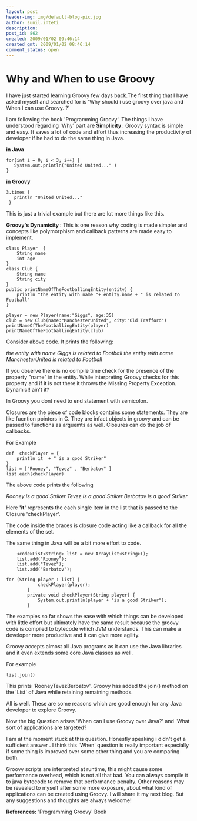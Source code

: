 ```yaml
---
layout: post
header-img: img/default-blog-pic.jpg
author: sunil.inteti
description: 
post_id: 862
created: 2009/01/02 09:46:14
created_gmt: 2009/01/02 08:46:14
comment_status: open
---
```


# Why and When to use Groovy

<p>I have just started learning Groovy few days back.The first thing that I have asked myself and searched for is 'Why should i use groovy over java and When I can use Groovy. ?'</p>
<p>I am following the book 'Programming Groovy'. The things I have understood regarding 'Why' part are
<!--more-->
<strong>Simplicity </strong>: Groovy syntax is simple and easy. It saves a lot of code and effort thus increasing the productivity of developer if he had to do the same thing in Java.</p>
<p><strong>in Java </strong></p>
<p><code>for(int i = 0; i &lt; 3; i++) {
   System.out.println("United United..." )
}</code></p>
<p><strong>in Groovy
</strong></p>
<p><code>3.times {
   println "United United..."
 }</code></p>
<p>This is just a trivial example but there are lot more things like this.</p>
<p><strong>Groovy's Dynamicity </strong>: This is one reason why coding is made simpler and concepts like polymorphism and
callback patterns are made easy to implement.</p>
<p><code>class Player  {
    String name
    int age
}
class Club {
    String name
    String city
}
public printNameOfTheFootballingEntity(entity) {
    println "the entity with name "+ entity.name + " is related to Football"
}</code></p>
<p><code>player = new Player(name:"Giggs", age:35)
club = new Club(name:"ManchesterUnited", city:"Old Trafford")
printNameOfTheFootballingEntity(player)
printNameOfTheFootballingEntity(club)
</code></p>
<p>Consider above code. It prints the following:</p>
<p><em>the entity with name Giggs is related to Football
the entity with name ManchesterUnited is related to Football</em></p>
<p>If you observe there is no compile time check for the presence of the property "name" in the entity. While interpreting Groovy checks for this property and if it is not there it throws the Missing Property Exception. Dynamic!! ain't it?</p>
<p>In Groovy you dont need to end statement with semicolon.</p>
<p>Closures are the piece of code blocks contains some statements. They are like fucntion pointers in C. They are infact objects in groovy and can be passed to functions as arguemts as well. Closures can do the job of callbacks.</p>
<p>For Example</p>
<p><code>def  checkPlayer = {
    println it  + " is a good Striker"
}
</code>
<code>list = ["Rooney", "Tevez" , "Berbatov" ]
list.each(checkPlayer)</code></p>
<p>The above code prints the following</p>
<p><em>Rooney is a good Striker
Tevez is a good Striker
Berbatov is a good Striker</em></p>
<p>Here <strong>'it'</strong> represents the each single item in the list that is passed to the Closure 'checkPlayer'.</p>
<p>The code inside the braces is closure code acting like a callback for all the elements of the set.</p>
<p>The same thing in Java will be a bit more effort to code.</p>
<pre><code>    &lt;code&gt;List&lt;string&gt; list = new ArrayList&lt;string&gt;();
    list.add("Rooney");
    list.add("Tevez");
    list.add("Berbatov");
</code></pre>
<p></code>
        <code>for (String player : list) {
            checkPlayer(player);
        }
        private void checkPlayer(String player) {
            System.out.println(player + "is a good Striker");
        }</code></p>
<p>The examples so far shows the ease with which things can be developed with little effort but ultimately have the same result because the groovy code is compiled to bytecode which JVM understands. This can make a developer more productive and it can give more agility.</p>
<p>Groovy accepts almost all Java programs as it can use the Java libraries and it even extends some core Java classes as well.</p>
<p>For example</p>
<p><code>list.join() </code></p>
<p>This prints 'RooneyTevezBerbatov'. Groovy has added the join() method on the 'List' of Java while retaining remaining methods.</p>
<p>All is well. These are some reasons which are good enough for any Java developer to explore Groovy.</p>
<p>Now the big Question arises 'When can I use Groovy over Java?' and 'What sort of applications are targeted?</p>
<p>I am at the moment stuck at this question. Honestly speaking i didn't get a sufficient answer . I think this 'When' question is really important especially if some thing is improved over some other thing and you are comparing both.</p>
<p>Groovy scripts are interpreted at runtime, this might cause some performance overhead, which is not all that bad. You can always compile it to java bytecode to remove that performance penalty.
Other reasons may be revealed to myself after some more exposure, about what kind of applications can be created using Groovy. I will share it my next blog. But any suggestions and thoughts are always welcome!</p>
<p><strong>References:</strong>
'Programming Groovy' Book</p>